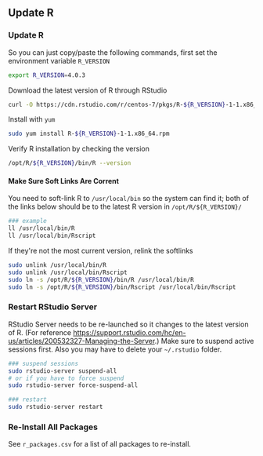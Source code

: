 ## Update R

### Update R

So you can just copy/paste the following commands, first set the environment variable `R_VERSION`

```bash
export R_VERSION=4.0.3
```

Download the latest version of R through RStudio

```bash
curl -O https://cdn.rstudio.com/r/centos-7/pkgs/R-${R_VERSION}-1-1.x86_64.rpm
```
Install with `yum`

```bash
sudo yum install R-${R_VERSION}-1-1.x86_64.rpm
```
Verify R installation by checking the version

```bash
/opt/R/${R_VERSION}/bin/R --version
```
#### Make Sure Soft Links Are Corrent

You need to soft-link R to `/usr/local/bin` so the system can find it; both of the links below should be to the latest R version in `/opt/R/${R_VERSION}/`

```bash
### example
ll /usr/local/bin/R
ll /usr/local/bin/Rscript
```

If they're not the most current version, relink the softlinks

```bash
sudo unlink /usr/local/bin/R
sudo unlink /usr/local/bin/Rscript
sudo ln -s /opt/R/${R_VERSION}/bin/R /usr/local/bin/R
sudo ln -s /opt/R/${R_VERSION}/bin/Rscript /usr/local/bin/Rscript
```

### Restart RStudio Server

RStudio Server needs to be re-launched so it changes to the latest version of R. (For reference <https://support.rstudio.com/hc/en-us/articles/200532327-Managing-the-Server>.) Make sure to suspend active sessions first. Also you may have to delete your `~/.rstudio` folder.

```bash
### suspend sessions
sudo rstudio-server suspend-all
# or if you have to force suspend
sudo rstudio-server force-suspend-all

### restart
sudo rstudio-server restart
```

### Re-Install All Packages

See `r_packages.csv` for a list of all packages to re-install.